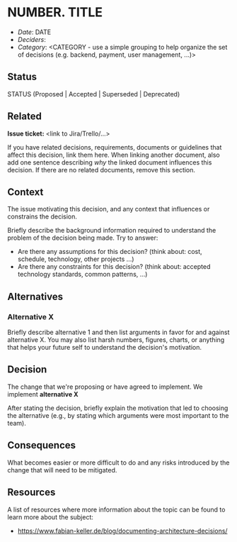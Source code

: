 # NUMBER. TITLE

- *Date*: DATE
- *Deciders*:
- *Category*: <CATEGORY - use a simple grouping to help organize the set of decisions (e.g. backend, payment, user management, ...)>

## Status

STATUS
(Proposed | Accepted | Superseded | Deprecated)

## Related

**Issue ticket:** <link to Jira/Trello/...>

If you have related decisions, requirements, documents or guidelines that affect this decision, link them here.
When linking another document, also add one sentence describing *why* the linked document influences this decision.
If there are no related documents, remove this section.

## Context

The issue motivating this decision, and any context that influences or constrains the decision.

Briefly describe the background information required to understand the problem of the decision being made.
Try to answer:

- Are there any assumptions for this decision? (think about: cost, schedule, technology, other projects ...)
- Are there any constraints for this decision? (think about: accepted technology standards, common patterns, ...)

## Alternatives

### Alternative X

Briefly describe alternative 1 and then list arguments in favor for and against alternative X.
You may also list harsh numbers, figures, charts, or anything that helps your future self to understand the decision's motivation.

## Decision

The change that we're proposing or have agreed to implement.
We implement **alternative X**

After stating the decision, briefly explain the motivation that led to choosing the alternative (e.g., by stating which arguments were most important to the team).

## Consequences

What becomes easier or more difficult to do and any risks introduced by the change that will need to be mitigated.


## Resources

A list of resources where more information about the topic can be found to learn more about the subject:
 - https://www.fabian-keller.de/blog/documenting-architecture-decisions/


